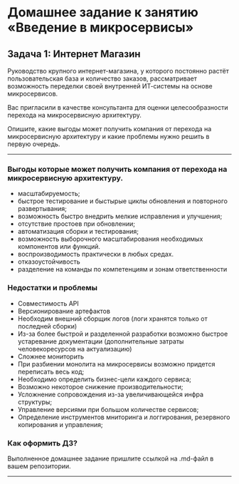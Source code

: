 # Домашнее задание к занятию «Введение в микросервисы»

## Задача 1: Интернет Магазин

Руководство крупного интернет-магазина, у которого постоянно растёт пользовательская база и количество заказов, рассматривает возможность переделки своей внутренней   ИТ-системы на основе микросервисов. 

Вас пригласили в качестве консультанта для оценки целесообразности перехода на микросервисную архитектуру. 

Опишите, какие выгоды может получить компания от перехода на микросервисную архитектуру и какие проблемы нужно решить в первую очередь.

---
### Выгоды которые может получить компания от перехода на микросервисную архитектуру.
<ul>
<li>масштабируемость;</li>
<li>быстрое тестирование и быстырые циклы обновления и повторного развертывания;</li>
<li>возможность быстро внедрить мелкие исправления и улучшения;</li>
<li>отсутствие простоев при обновлении;</li>
<li>автоматизация сборки и тестирования;</li>
<li>возможность выборочного масштабирования необходимых компонентов или функций.</li>
<li>воспроизводимость практически в любых средах.</li>
<li>отказоустойчивость</li>
<li>разделение на команды по компетенциям и зонам ответственности</li>
</ul>

### Недостатки и проблемы
<ul>
<li>Совместимость API</li>
<li>Версионирование артефактов</li>
 <li>Необходим внешний сборщик логов (логи хранятся только от последней сборки)</li>
<li>Из-за более быстрой и разделенной разработки возможно быстрое устаревание документации (дополнительные затраты человекоресурсов на актуализацию)</li>
<li>Сложнее мониторить</li>
<li>При разбиении монолита на микросервисы возможно придется переписать весь код;</li>
<li>Необходимо определить бизнес-цели каждого сервиса;</li>
<li>Возможно некоторое снижение производительности;</li>
<li>Усложнение сопровождения из-за увеличивающейся инфра</li>структуры;
<li>Управление версиями при большом количестве сервисов;</li>
<li>Определение инструментов мниторинга и логгирования, резервного копирования и управления;</li>
</ul>

### Как оформить ДЗ?

Выполненное домашнее задание пришлите ссылкой на .md-файл в вашем репозитории.

---
